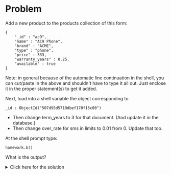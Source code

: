 # Problem
Add a new product to the products collection of this form:

    {
        "_id" : "ac9",
        "name" : "AC9 Phone",
        "brand" : "ACME",
        "type" : "phone",
        "price" : 333,
        "warranty_years" : 0.25,
        "available" : true
    }
	
Note: in general because of the automatic line continuation in the shell, you can cut/paste in the above and shouldn't have to type it all out. Just enclose it in the proper statement(s) to get it added.

Next, load into a shell variable the object corresponding to

    _id : ObjectId("507d95d5719dbef170f15c00")

 - Then change term_years to 3 for that document. (And update it in the database.)
 - Then change over_rate for sms in limits to 0.01 from 0. Update that too.

At the shell prompt type:

    homework.b()

What is the output?

<details>
  <summary>Click here for the solution</summary>
    <ul>
      <li>0.050.019031</li>
	</ul>
</details>